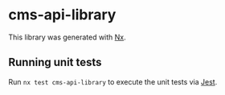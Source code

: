 # cms-api-library

This library was generated with [Nx](https://nx.dev).

## Running unit tests

Run `nx test cms-api-library` to execute the unit tests via [Jest](https://jestjs.io).
